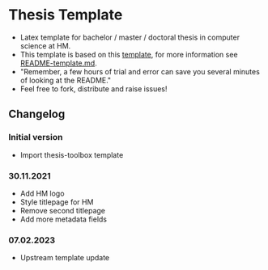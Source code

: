 # Thesis Template
- Latex template for bachelor / master / doctoral thesis in computer science at HM.
- This template is based on this [template](https://github.com/thesis-toolbox/template), for more information see [README-template.md](README-template.md).
- "Remember, a few hours of trial and error can save you several minutes of looking at the README."
- Feel free to fork, distribute and raise issues!

## Changelog

### Initial version
- Import thesis-toolbox template

### 30.11.2021
- Add HM logo
- Style titlepage for HM
- Remove second titlepage
- Add more metadata fields

### 07.02.2023
- Upstream template update
